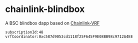 # chainlink-blindbox

A BSC blindbox dapp based on [Chainlink-VRF](https://vrf.chain.link/bsc) 

```
subscriptionId:48
vrfCoordinator:0xc587d9053cd1118f25F645F9E08BB98c9712A4EE
```